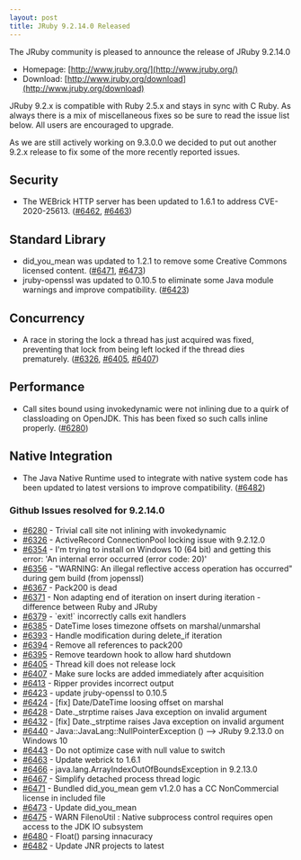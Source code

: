 ```yaml
---
layout: post
title: JRuby 9.2.14.0 Released
---
```

The JRuby community is pleased to announce the release of JRuby 9.2.14.0

- Homepage: [http://www.jruby.org/](http://www.jruby.org/)
- Download: [http://www.jruby.org/download](http://www.jruby.org/download)

JRuby 9.2.x is compatible with Ruby 2.5.x and stays in sync with C Ruby.  As always there is a mix of miscellaneous fixes so be sure to read the issue list below.  All users are encouraged to upgrade.

As we are still actively working on 9.3.0.0 we decided to put out another 9.2.x release to fix some of the more recently reported issues.

Security
--------

* The WEBrick HTTP server has been updated to 1.6.1 to address CVE-2020-25613. ([#6462](https://github.com/jruby/jruby/pull/6462), [#6463](https://github.com/jruby/jruby/pull/6463))

Standard Library
----------------

* did_you_mean was updated to 1.2.1 to remove some Creative Commons licensed content. ([#6471](https://github.com/jruby/jruby/issues/6471), [#6473](https://github.com/jruby/jruby/issues/6473))
* jruby-openssl was updated to 0.10.5 to eliminate some Java module warnings and improve compatibility. ([#6423](https://github.com/jruby/jruby/pull/6423))

Concurrency
-----------

* A race in storing the lock a thread has just acquired was fixed, preventing that lock from being left locked if the thread dies prematurely. ([#6326](https://github.com/jruby/jruby/issues/6326), [#6405](https://github.com/jruby/jruby/issues/6405), [#6407](https://github.com/jruby/jruby/issues/6407))

Performance
-----------

* Call sites bound using invokedynamic were not inlining due to a quirk of classloading on OpenJDK. This has been fixed so such calls inline properly. ([#6280](https://github.com/jruby/jruby/issues/6280))

Native Integration
------------------

* The Java Native Runtime used to integrate with native system code has been updated to latest versions to improve compatibility. ([#6482](https://github.com/jruby/jruby/pull/6482))
  
### Github Issues resolved for 9.2.14.0

<ul>
<li><a href="https://github.com/jruby/jruby/issues/6280">#6280</a> - Trivial call site not inlining with invokedynamic</li>
<li><a href="https://github.com/jruby/jruby/issues/6326">#6326</a> - ActiveRecord ConnectionPool locking issue with 9.2.12.0</li>
<li><a href="https://github.com/jruby/jruby/issues/6354">#6354</a> - I'm trying to install on Windows 10 (64 bit) and getting this error: 'An internal error occurred (error code: 20)'</li>
<li><a href="https://github.com/jruby/jruby/issues/6356">#6356</a> - "WARNING: An illegal reflective access operation has occurred" during gem build (from jopenssl)</li>
<li><a href="https://github.com/jruby/jruby/issues/6367">#6367</a> - Pack200 is dead</li>
<li><a href="https://github.com/jruby/jruby/issues/6371">#6371</a> - Non adapting end of iteration on insert during iteration - difference between Ruby and JRuby</li>
<li><a href="https://github.com/jruby/jruby/issues/6379">#6379</a> - `exit!` incorrectly calls exit handlers</li>
<li><a href="https://github.com/jruby/jruby/issues/6385">#6385</a> - DateTime loses timezone offsets on marshal/unmarshal</li>
<li><a href="https://github.com/jruby/jruby/pull/6393">#6393</a> - Handle modification during delete_if iteration</li>
<li><a href="https://github.com/jruby/jruby/pull/6394">#6394</a> - Remove all references to pack200</li>
<li><a href="https://github.com/jruby/jruby/pull/6395">#6395</a> - Remove teardown hook to allow hard shutdown</li>
<li><a href="https://github.com/jruby/jruby/issues/6405">#6405</a> - Thread kill does not release lock</li>
<li><a href="https://github.com/jruby/jruby/pull/6407">#6407</a> - Make sure locks are added immediately after acquisition</li>
<li><a href="https://github.com/jruby/jruby/issues/6413">#6413</a> - Ripper provides incorrect output</li>
<li><a href="https://github.com/jruby/jruby/pull/6423">#6423</a> - update jruby-openssl to 0.10.5</li>
<li><a href="https://github.com/jruby/jruby/pull/6424">#6424</a> - [fix] Date/DateTime loosing offset on marshal</li>
<li><a href="https://github.com/jruby/jruby/issues/6428">#6428</a> - Date._strptime raises Java exception on invalid argument</li>
<li><a href="https://github.com/jruby/jruby/pull/6432">#6432</a> - [fix] Date._strptime raises Java exception on invalid argument</li>
<li><a href="https://github.com/jruby/jruby/issues/6440">#6440</a> - Java::JavaLang::NullPointerException () --> JRuby 9.2.13.0 on Windows 10</li>
<li><a href="https://github.com/jruby/jruby/pull/6443">#6443</a> - Do not optimize case with null value to switch</li>
<li><a href="https://github.com/jruby/jruby/pull/6463">#6463</a> - Update webrick to 1.6.1</li>
<li><a href="https://github.com/jruby/jruby/issues/6466">#6466</a> - java.lang.ArrayIndexOutOfBoundsException in 9.2.13.0</li>
<li><a href="https://github.com/jruby/jruby/pull/6467">#6467</a> - Simplify detached process thread logic</li>
<li><a href="https://github.com/jruby/jruby/issues/6471">#6471</a> - Bundled did_you_mean gem v1.2.0 has a CC NonCommercial license in included file</li>
<li><a href="https://github.com/jruby/jruby/pull/6473">#6473</a> - Update did_you_mean</li>
<li><a href="https://github.com/jruby/jruby/issues/6475">#6475</a> -  WARN FilenoUtil : Native subprocess control requires open access to the JDK IO subsystem</li>
<li><a href="https://github.com/jruby/jruby/issues/6480">#6480</a> - Float() parsing innacuracy</li>
<li><a href="https://github.com/jruby/jruby/pull/6482">#6482</a> - Update JNR projects to latest</li>
</ul>
